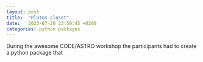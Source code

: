 ```yaml
---
layout: post
title:  "Platos closet"
date:   2023-07-20 23:59:45 +0200
categories: python packages
---
```


During the awesome CODE/ASTRO workshop the participants had to create a python package that 